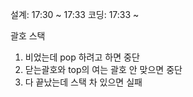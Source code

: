 설계: 17:30 ~ 17:33
코딩: 17:33 ~ 

괄호 스택
1. 비었는데 pop 하려고 하면 중단
2. 닫는괄호와 top의 여는 괄호 안 맞으면 중단
3. 다 끝났는데 스택 차 있으면 실패